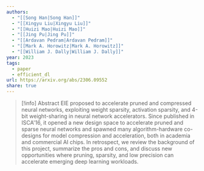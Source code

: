 ```yaml
---
authors:
  - "[[Song Han|Song Han]]"
  - "[[Xingyu Liu|Xingyu Liu]]"
  - "[[Huizi Mao|Huizi Mao]]"
  - "[[Jing Pu|Jing Pu]]"
  - "[[Ardavan Pedram|Ardavan Pedram]]"
  - "[[Mark A. Horowitz|Mark A. Horowitz]]"
  - "[[William J. Dally|William J. Dally]]"
year: 2023
tags:
  - paper
  - efficient_dl
url: https://arxiv.org/abs/2306.09552
share: true
---
```

> [!info] Abstract
> EIE proposed to accelerate pruned and compressed neural networks, exploiting weight sparsity, activation sparsity, and 4-bit weight-sharing in neural network accelerators. Since published in ISCA'16, it opened a new design space to accelerate pruned and sparse neural networks and spawned many algorithm-hardware co-designs for model compression and acceleration, both in academia and commercial AI chips. In retrospect, we review the background of this project, summarize the pros and cons, and discuss new opportunities where pruning, sparsity, and low precision can accelerate emerging deep learning workloads.